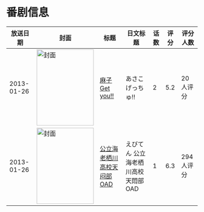 # 番剧信息

|放送日期|封面|标题|日文标题|话数|评分|评分人数|
|---|---|---|---|---|---|---|
|2013-01-26|<img src="https://lain.bgm.tv/pic/cover/c/8a/55/144418_qPowf.jpg" alt="封面" style="width:150px;height:200px;object-fit:cover;">|[麻子 Get you!!](https://bangumi.tv/subject/144418)|あさこげっちゅ!!|2|5.2|20人评分|
|2013-01-26|<img src="https://lain.bgm.tv/pic/cover/c/34/5c/62718_W6bse.jpg" alt="封面" style="width:150px;height:200px;object-fit:cover;">|[公立海老栖川高校天闷部 OAD](https://bangumi.tv/subject/62718)|えびてん 公立海老栖川高校天悶部 OAD|1|6.3|294人评分|
